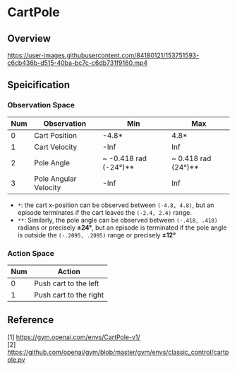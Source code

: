 # CartPole

## Overview

https://user-images.githubusercontent.com/84180121/153751593-c6cb436b-d515-40ba-bc7c-c6db731f9160.mp4

## Speicification

### Observation Space

| Num | Observation           | Min                  | Max                 |
|-----|-----------------------|----------------------|---------------------|
| 0   | Cart Position         | -4.8*                 | 4.8*                |
| 1   | Cart Velocity         | -Inf                 | Inf                 |
| 2   | Pole Angle            | ~ -0.418 rad (-24°)** | ~ 0.418 rad (24°)** |
| 3   | Pole Angular Velocity | -Inf                 | Inf                 |

- `*`: the cart x-position can be observed between `(-4.8, 4.8)`, but an episode terminates if the cart leaves
  the `(-2.4, 2.4)` range.
- `**`: Similarly, the pole angle can be observed between  `(-.418, .418)` radians or precisely **±24°**, but an episode
  is terminated if the pole angle is outside the `(-.2095, .2095)` range or precisely **±12°**

### Action Space

| Num | Action                 |
|-----|------------------------|
| 0   | Push cart to the left  |
| 1   | Push cart to the right |

## Reference

[1] https://gym.openai.com/envs/CartPole-v1/ \
[2] https://github.com/openai/gym/blob/master/gym/envs/classic_control/cartpole.py
